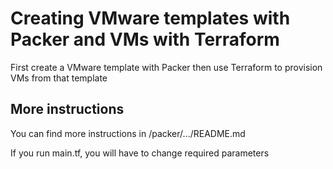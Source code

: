 # Creating VMware templates with Packer and VMs with Terraform
First create a VMware template with Packer then use Terraform to provision VMs from that template

## More instructions
You can find more instructions in /packer/.../README.md

If you run main.tf, you will have to change required parameters 
